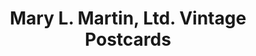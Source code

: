 ---
title: "Mary L. Martin, Ltd. Vintage Postcards"
url: /havre-de-grace/mary-l-martin-ltd-vintage-postcards/
shop: shop
---